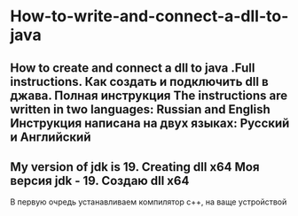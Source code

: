 # How-to-write-and-connect-a-dll-to-java
How to create and connect a dll to java .Full instructions. Как создать и подключить dll в джава. Полная инструкция
The instructions are written in two languages: Russian and English
Инструкция написана на двух языках: Русский и Английский 
---------------------------------------------------------------------
My version of jdk is 19. Creating dll x64
Моя версия jdk - 19. Создаю dll x64
------------------------------------------------------------------------

В первую очредь устанавливаем компилятор c++, на ваще устройствой 
